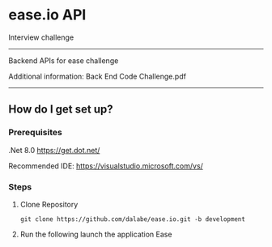 # ease.io API
Interview challenge

----

Backend APIs for ease challenge

Additional information: Back End Code Challenge.pdf


----

## How do I get set up?

### Prerequisites

.Net 8.0 <https://get.dot.net/>

Recommended IDE: <https://visualstudio.microsoft.com/vs/>  

### Steps

1. Clone Repository

    ```shell
    git clone https://github.com/dalabe/ease.io.git -b development
    ```

2. Run the following launch the application Ease
